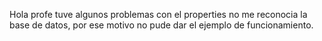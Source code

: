 Hola profe tuve algunos problemas con el properties no me reconocia la base de datos, por ese motivo no pude dar el ejemplo de funcionamiento.
